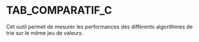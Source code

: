 # TAB_COMPARATIF_C
Cet outil permet de mesurer les performances des différents algorithmes de trie sur le même jeu de valeurs.
